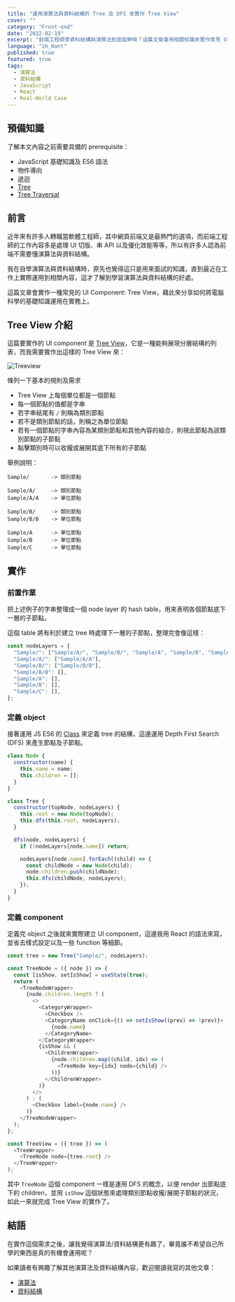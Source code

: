 ```yaml
---
title: "運用演算法與資料結構的 Tree 及 DFS 來實作 Tree View"
cover: ""
category: "Front-end"
date: "2022-02-19"
excerpt: "前端工程師學資料結構與演算法到底能幹嘛？這篇文章會用相關知識來實作常見 UI Component: Tree View。"
language: "zh_Hant"
published: true
featured: true
tags:
  - 演算法
  - 資料結構
  - JavaScript
  - React
  - Real-World Case
---
```


## 預備知識

了解本文內容之前需要具備的 prerequisite：

- JavaScript 基礎知識及 ES6 語法
- 物件導向
- 遞迴
- [Tree](/post/2021/12/12/introduction-to-tree)
- [Tree Traversal](/post/2021/12/25/implementation-of-tree-traversal-in-javascript)

## 前言

近年來有許多人轉職當軟體工程師，其中網頁前端又是最熱門的選項，而前端工程師的工作內容多是處理 UI 切版、串 API 以及優化效能等等，所以有許多人認為前端不需要懂演算法與資料結構。

我在自學演算法與資料結構時，原先也覺得這只是用來面試的知識，直到最近在工作上實際運用到相關內容，這才了解到學習演算法與資料結構的好處。

這篇文章會實作一種常見的 UI Component: Tree View，藉此來分享如何將電腦科學的基礎知識運用在實務上。

## Tree View 介紹

這篇要實作的 UI component 是 [Tree View](https://mui.com/components/tree-view/)，它是一種能夠展現分層結構的列表，而我需要實作出這樣的 Tree View 來：

![Treeview](https://i.imgur.com/YbRmK8u.png)

條列一下基本的規則及需求

- Tree View 上每個單位都是一個節點
- 每一個節點的值都是字串
- 若字串結尾有 `/` 則稱為類別節點
- 若不是類別節點的話，則稱之為單位節點
- 若有一個節點的字串內容為某類別節點和其他內容的組合，則視此節點為該類別節點的子節點
- 點擊類別時可以收攏或展開其底下所有的子節點

舉例說明：

```
Sample/       -> 類別節點

Sample/A/     -> 類別節點
Sample/A/A    -> 單位節點

Sample/B/     -> 類別節點
Sample/B/B    -> 單位節點

Sample/A      -> 單位節點
Sample/B      -> 單位節點
Sample/C      -> 單位節點
```

## 實作

### 前置作業

把上述例子的字串整理成一個 node layer 的 hash table，用來表明各個節點底下一層的子節點。

這個 table 將有利於建立 tree 時處理下一層的子節點，整理完會像這樣：

```js
const nodeLayers = {
  "Sample/": ["Sample/A/", "Sample/B/", "Sample/A", "Sample/B", "Sample/C"],
  "Sample/A/": ["Sample/A/A"],
  "Sample/B/": ["Sample/B/B"],
  "Sample/B/B": [],
  "Sample/A": [],
  "Sample/B": [],
  "Sample/C": [],
};
```

### 定義 object

接著運用 JS ES6 的 [Class](https://developer.mozilla.org/en-US/docs/Web/JavaScript/Reference/Classes) 來定義 tree 的結構，這邊運用 Depth First Search (DFS) 來產生節點及子節點。

```js
class Node {
  constructor(name) {
    this.name = name;
    this.children = [];
  }
}

class Tree {
  constructor(topNode, nodeLayers) {
    this.root = new Node(topNode);
    this.dfs(this.root, nodeLayers);
  }

  dfs(node, nodeLayers) {
    if (!nodeLayers[node.name]) return;

    nodeLayers[node.name].forEach((child) => {
      const childNode = new Node(child);
      node.children.push(childNode);
      this.dfs(childNode, nodeLayers);
    });
  }
}
```

### 定義 component

定義完 object 之後就來實際建立 UI component，這邊我用 React 的語法來寫，並省去樣式設定以及一些 function 等細節。

```js
const tree = new Tree("Sample/", nodeLayers);

const TreeNode = ({ node }) => {
  const [isShow, setIsShow] = useState(true);
  return (
    <TreeNodeWrapper>
      {node.children.length ? (
        <>
          <CategoryWrapper>
            <Checkbox />
            <CategoryName onClick={() => setIsShow((prev) => !prev)}>
              {node.name}
            </CategoryName>
          </CategoryWrapper>
          {isShow && (
            <ChildrenWrapper>
              {node.children.map((child, idx) => (
                <TreeNode key={idx} node={child} />
              ))}
            </ChildrenWrapper>
          )}
        </>
      ) : (
        <Checkbox label={node.name} />
      )}
    </TreeNodeWrapper>
  );
};

const TreeView = ({ tree }) => (
  <TreeWrapper>
    <TreeNode node={tree.root} />
  </TreeWrapper>
);
```

其中 `TreeNode` 這個 component 一樣是運用 DFS 的概念，以便 render 出節點底下的 children，並用 `isShow` 這個狀態來處理類別節點收攏/展開子節點的狀況，如此一來就完成 Tree View 的實作了。

## 結語

在實作這個需求之後，讓我覺得演算法/資料結構更有趣了，畢竟誰不希望自己所學的東西是真的有機會運用呢？

如果讀者有興趣了解其他演算法及資料結構內容，歡迎閱讀我寫的其他文章：

- [演算法](/categories/algorithm)
- [資料結構](/categories/data-structure)
